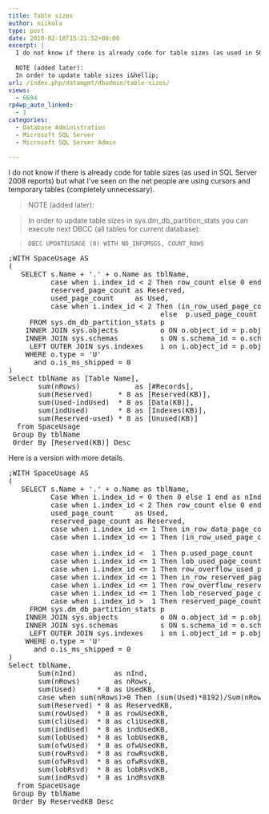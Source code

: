 ```yaml
---
title: Table sizes
author: niikola
type: post
date: 2010-02-18T15:21:52+00:00
excerpt: |
  I do not know if there is already code for table sizes (as used in SQL Server 2008 reports) but what I've seen on the net people are using cursors and  temporary tables (completely unnecessary). 
  
  NOTE (added later): 
  In order to update table sizes i&hellip;
url: /index.php/datamgmt/dbadmin/table-sizes/
views:
  - 6694
rp4wp_auto_linked:
  - 1
categories:
  - Database Administration
  - Microsoft SQL Server
  - Microsoft SQL Server Admin

---
```

I do not know if there is already code for table sizes (as used in SQL Server 2008 reports) but what I&#8217;ve seen on the net people are using cursors and temporary tables (completely unnecessary). 

> NOTE (added later):
  
> In order to update table sizes in sys.dm\_db\_partition_stats you can execute next DBCC (all tables for current database):
  
> `DBCC UPDATEUSAGE (0) WITH NO_INFOMSGS, COUNT_ROWS` 

<pre>;WITH SpaceUsage AS 
(
   SELECT s.Name + '.' + o.Name as tblName,
          case when i.index_id < 2 Then row_count else 0 end as nRows,
          reserved_page_count as Reserved,
          used_page_count     as Used,
          case when i.index_id < 2 Then (in_row_used_page_count - in_row_data_page_count) 
                                    else  p.used_page_count end as indUsed
     FROM sys.dm_db_partition_stats p
    INNER JOIN sys.objects          o ON o.object_id = p.object_id
    INNER JOIN sys.schemas          s ON s.schema_id = o.schema_id
     LEFT OUTER JOIN sys.indexes    i on i.object_id = p.object_id and i.index_id = p.index_id
    WHERE o.type = 'U'
      and o.is_ms_shipped = 0
)                                                   
Select tblName as [Table Name],
       sum(nRows)             as [#Records],
       sum(Reserved)      * 8 as [Reserved(KB)],
       sum(Used-indUsed)  * 8 as [Data(KB)],
       sum(indUsed)       * 8 as [Indexes(KB)],
       sum(Reserved-used) * 8 as [Unused(KB)]
  from SpaceUsage
 Group By tblName
 Order By [Reserved(KB)] Desc   </pre>

Here is a version with more details.

<pre>;WITH SpaceUsage AS 
(
   SELECT s.Name + '.' + o.Name as tblName,
          Case When i.index_id = 0 then 0 else 1 end as nInd,
          case when i.index_id < 2 Then row_count else 0 end as nRows,
          used_page_count     as Used,
          reserved_page_count as Reserved,
          case when i.index_id <= 1 Then in_row_data_page_count           else 0 end as rowUsed,
          case when i.index_id <= 1 Then (in_row_used_page_count - in_row_data_page_count) 
                                                                          else 0 end as cliUsed,
          case when i.index_id <  1 Then p.used_page_count                else 0 end as indUsed,
          case when i.index_id <= 1 Then lob_used_page_count              else 0 end as lobUsed,
          case when i.index_id <= 1 Then row_overflow_used_page_count     else 0 end as ofwUsed,
          case when i.index_id <= 1 Then in_row_reserved_page_count       else 0 end as rowRsvd,
          case when i.index_id <= 1 Then row_overflow_reserved_page_count else 0 end as ofwRsvd,
          case when i.index_id <= 1 Then lob_reserved_page_count          else 0 end as lobRsvd,
          case when i.index_id >  1 Then reserved_page_count              else 0 end as indRsvd
     FROM sys.dm_db_partition_stats p
    INNER JOIN sys.objects          o ON o.object_id = p.object_id
    INNER JOIN sys.schemas          s ON s.schema_id = o.schema_id
     LEFT OUTER JOIN sys.indexes    i on i.object_id = p.object_id and i.index_id = p.index_id
    WHERE o.type = 'U'
      and o.is_ms_shipped = 0
)                                                   
Select tblName,
       Sum(nInd)         as nInd,
       sum(nRows)        as nRows,
       sum(Used)     * 8 as UsedKB,
       case when sum(nRows)>0 Then (sum(Used)*8192)/Sum(nRows) else null end as avgBPR,
       sum(Reserved) * 8 as ReservedKB,
       sum(rowUsed)  * 8 as rowUsedKB,
       sum(cliUsed)  * 8 as cliUsedKB,
       sum(indUsed)  * 8 as indUsedKB,
       sum(lobUsed)  * 8 as lobUsedKB,
       sum(ofwUsed)  * 8 as ofwUsedKB,
       sum(rowRsvd)  * 8 as rowRsvdKB,
       sum(ofwRsvd)  * 8 as ofwRsvdKB,
       sum(lobRsvd)  * 8 as lobRsvdKB,
       sum(indRsvd)  * 8 as indRsvdKB
  from SpaceUsage
 Group By tblName
 Order By ReservedKB Desc  </pre>